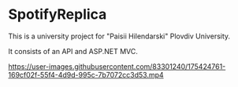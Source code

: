 # SpotifyReplica


This is a university project for "Paisii Hilendarski" Plovdiv University.

It consists of an API and ASP.NET MVC.


https://user-images.githubusercontent.com/83301240/175424761-169cf02f-55f4-4d9d-995c-7b7072cc3d53.mp4

